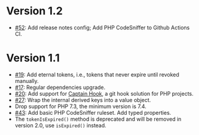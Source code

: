 # Version 1.2

* [#52](https://github.com/Oire/Iridium-php/pull/52):
  Add release notes config; Add PHP CodeSniffer to Github Actions CI.

# Version 1.1

* [#19](https://github.com/Oire/Iridium-php/pull/19):
  Add eternal tokens, i.e., tokens that never expire until revoked manually.
* [#17](https://github.com/Oire/Iridium-php/pull/17):
  Regular dependencies upgrade.
* [#20](https://github.com/Oire/Iridium-php/pull/20):
  Add support for [Captain Hook](https://github.com/captainhookphp/captainhook), a git hook solution for PHP projects.
* [#27](https://github.com/Oire/Iridium-php/pull/27):
  Wrap the internal derived keys into a value object.
* Drop support for PHP 7.3, the minimum version is 7.4.
* [#43](https://github.com/Oire/Iridium-php/pull/43):
  Add basic PHP CodeSniffer ruleset.
  Add typed properties.
* The `tokenIsExpired()` method is deprecated and will be removed in version 2.0, use `isExpired()` instead.
